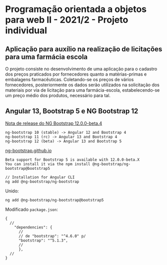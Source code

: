 # Programação orientada a objetos para web II - 2021/2 - Projeto individual

## Aplicação para auxílio na realização de licitações para uma farmácia escola

O projeto consiste no desenvolvimento de uma aplicação para o cadastro dos preços praticados por fornecedores quanto a matérias-primas e embalagens farmacêuticas.
Coletando-se os preços de vários fornecedores, posteriormente os dados serão utilizados na solicitação dos materiais por via de licitação para uma farmácia-escola, estabelecendo-se um preço médio dos produtos, necessário para tal.

## Angular 13, Bootstrap 5 e NG Bootstrap 12

[Nota de release do NG Bootstrap 12.0.0-beta.4](https://github.com/ng-bootstrap/ng-bootstrap/releases/tag/12.0.0-beta.4)

```
ng-bootstrap 10 (stable) -> Angular 12 and Bootstrap 4
ng-bootstrap 11 (rc) -> Angular 13 and Bootstrap 4
ng-bootstrap 12 (beta) -> Angular 13 and Bootstrap 5
```

[ng-bootstrap.github.io](https://ng-bootstrap.github.io)

```
Beta support for Bootstrap 5 is available with 12.0.0-beta.X
You can install it via the npm install @ng-bootstrap/ng-bootstrap@bootstrap5
```
```
// Installation for Angular CLI
ng add @ng-bootstrap/ng-bootstrap
```

Unido:

```
ng add @ng-bootstrap/ng-bootstrap@bootstrap5
```

Modificado ``package.json``:

```
{
  //
    "dependencies": {
      //
      // de "bootstrap": "^4.6.0" p/
      "bootstrap": "^5.1.3",
      //
      },
  //
}
```

